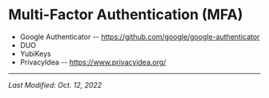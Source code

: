 # Multi-Factor Authentication (MFA)

- Google Authenticator -- https://github.com/google/google-authenticator
- DUO
- YubiKeys
- PrivacyIdea -- https://www.privacyidea.org/

---
*Last Modified: Oct. 12, 2022*
